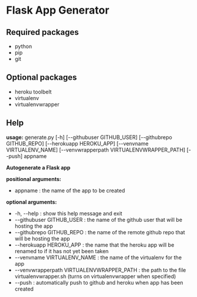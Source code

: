 # Flask App Generator

## Required packages

+ python
+ pip
+ git

## Optional packages

+ heroku toolbelt
+ virtualenv
+ virtualenvwrapper

## Help

**usage:** generate.py [-h] [--githubuser GITHUB_USER] [--githubrepo GITHUB_REPO]
                    [--herokuapp HEROKU_APP] [--venvname VIRTUALENV_NAME]
                    [--venvwrapperpath VIRTUALENVWRAPPER_PATH] [--push]
                    appname

**Autogenerate a Flask app**

**positional arguments:**
+ appname : the name of the app to be created

**optional arguments:**
+ -h, --help : show this help message and exit
+ --githubuser GITHUB_USER : the name of the github user that will be hosting the app
+ --githubrepo GITHUB_REPO : the name of the remote github repo that will be hosting the app
+ --herokuapp HEROKU_APP : the name that the heroku app will be renamed to if it has not yet been taken
+ --venvname VIRTUALENV_NAME : the name of the virtualenv for the app
+ --venvwrapperpath VIRTUALENVWRAPPER_PATH : the path to the file virtualenvwrapper.sh (turns on virtualenvwrapper when specified)
+ --push : automatically push to github and heroku when app has been created
